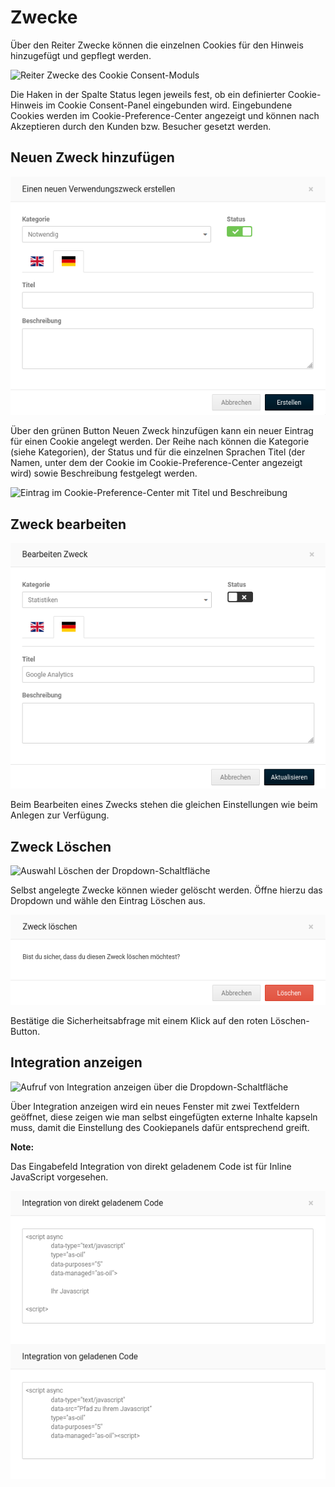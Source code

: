 # Zwecke 

Über den Reiter Zwecke können die einzelnen Cookies für den Hinweis hinzugefügt und gepflegt werden.

![](Bilder/cookie_consent/cookieconsent_zwecke.png "Reiter Zwecke des Cookie
      Consent-Moduls")

Die Haken in der Spalte Status legen jeweils fest, ob ein definierter Cookie-Hinweis im Cookie Consent-Panel eingebunden wird. Eingebundene Cookies werden im Cookie-Preference-Center angezeigt und können nach Akzeptieren durch den Kunden bzw. Besucher gesetzt werden.

## Neuen Zweck hinzufügen 

![](Bilder/cookie_consent/cookieconsent_neuenZweckErstellen.png "Eingabemaske zum Erstellen eines neuen Zwecks")

Über den grünen Button Neuen Zweck hinzufügen kann ein neuer Eintrag für einen Cookie angelegt werden. Der Reihe nach können die Kategorie \(siehe Kategorien\), der Status und für die einzelnen Sprachen Titel \(der Namen, unter dem der Cookie im Cookie-Preference-Center angezeigt wird\) sowie Beschreibung festgelegt werden.

![](Bilder/cookie_consent/cookieconsent_cookie_preference_center_titel_beschreibung.png "Eintrag im Cookie-Preference-Center mit
        Titel und Beschreibung")

## Zweck bearbeiten 

![](Bilder/cookie_consent/cookieconsent_ZweckBearbeiten.png "Eingabemaske zum Bearbeiten eines bestehenden Zwecks")

Beim Bearbeiten eines Zwecks stehen die gleichen Einstellungen wie beim Anlegen zur Verfügung.

## Zweck Löschen 

![](Bilder/cookie_consent/cookieconsent_ZweckDropdown.png "Auswahl Löschen der
        Dropdown-Schaltfläche")

Selbst angelegte Zwecke können wieder gelöscht werden. Öffne hierzu das Dropdown und wähle den Eintrag Löschen aus.

![](Bilder/cookie_consent/cookieconsent_ZweckLoeschen.png "Sicherheitsabfrage beim Löschen eines Zwecks")

Bestätige die Sicherheitsabfrage mit einem Klick auf den roten Löschen-Button.

## Integration anzeigen 

![](Bilder/cookie_consent/cookieconsent_integrationAnzeigen.png "Aufruf von Integration anzeigen über die
        Dropdown-Schaltfläche")

Über Integration anzeigen wird ein neues Fenster mit zwei Textfeldern geöffnet, diese zeigen wie man selbst eingefügten externe Inhalte kapseln muss, damit die Einstellung des Cookiepanels dafür entsprechend greift.

**Note:**

Das Eingabefeld Integration von direkt geladenem Code ist für Inline JavaScript vorgesehen.

![](Bilder/cookie_consent/cookieconsent_integration.png "Codebausteine für die Integration von JavaScript-Code")



